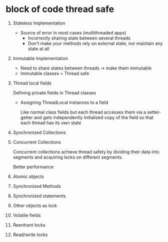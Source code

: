 # block of code thread safe

1. Stateless Implementation
    - Source of error in most cases (multithreaded apps)
        - Incorrectly sharing state between several threads
        - Don't make your methods rely on external state, nor maintain any state at all
2. Immutable Implementation
    - Need to share states between threads → make them immutable
    - Immutable classes = Thread safe
3. Thread local fields

    Defining private fields in Thread classes

    - Assigning ThreadLocal instances to a field

        Like normal class fields but each thread accesses them via a setter-getter and gets independently initialized copy of the field so that each thread has its own state

4. Synchronized Collections
5. Concurrent Collections

    Concurrent collections achieve thread safety by dividing their data into segments and acquiring locks on different segments.

    Better performance

6. Atomic objects
7. Synchronized Methods
8. Synchronized statements
9. Other objects as lock
10. Volatile fields
11. Reentrant locks
12. Read/write locks
